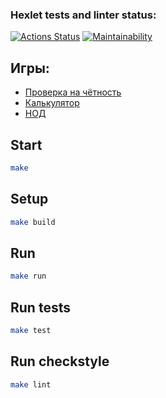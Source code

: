 ### Hexlet tests and linter status:
[![Actions Status](https://github.com/zindzay/java-project-61/workflows/hexlet-check/badge.svg)](https://github.com/zindzay/java-project-61/actions)
[![Maintainability](https://api.codeclimate.com/v1/badges/0551c921d231192d2115/maintainability)](https://codeclimate.com/github/zindzay/java-project-61/maintainability)

## Игры:
- [Проверка на чётность](https://asciinema.org/a/eJdIejU3L4ZAf3CHaJHTz0Ngm)
- [Калькулятор](https://asciinema.org/a/oCkd8Ib2epOM3pZmh9GJcAJT1)
- [НОД](https://asciinema.org/a/gIn3ms7hOHfz5DI1QcoEfzIJI)

## Start

```sh
make
```

## Setup
```sh
make build
```

## Run
```sh
make run
```

## Run tests
```sh
make test
```

## Run checkstyle
```sh
make lint
```
